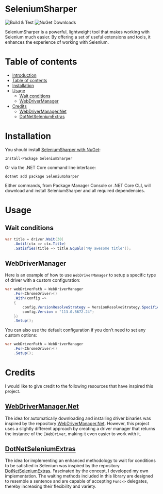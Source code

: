 # SeleniumSharper
![Build & Test](https://img.shields.io/github/actions/workflow/status/maik-hasler/SeleniumSharper/dotnet.yml?branch=main&label=Build%20%26%20Tests)
![NuGet Downloads](https://img.shields.io/nuget/dt/SeleniumSharper)

SeleniumSharper is a powerful, lightweight tool that makes working with Selenium much easier. By offering a set of useful extensions and tools, it enhances the experience of working with Selenium.

# Table of contents
- [Introduction](#seleniumsharper)
- [Table of contents](#table-of-contents)
- [Installation](#installation)
- [Usage](#usage)
    - [Wait conditions](#wait-conditions)
    - [WebDriverManager](#webdrivermanager)
- [Credits](#credits)
    - [WebDriverManager.Net](#webdrivermanagernet)
    - [DotNetSeleniumExtras](#dotnetseleniumextras)

# Installation
You should install [SeleniumSharper with NuGet](https://www.nuget.org/packages/SeleniumSharper):
```
Install-Package SeleniumSharper
```
Or via the .NET Core command line interface:
```
dotnet add package SeleniumSharper
```
Either commands, from Package Manager Console or .NET Core CLI, will download and install SeleniumSharper and all required dependencies.

# Usage
## Wait conditions
```csharp
var title = driver.Wait(30)
    .Until(ctx => ctx.Title)
    .Satisfies(title => title.Equals("My awesome title"));
```
## WebDriverManager
Here is an example of how to use `WebDriverManager` to setup a specific type of driver with a custom configuration:
```csharp
var webDriverPath = WebDriverManager
    .For<ChromeDriver>()
    .With(config =>
    {
        config.VersionResolveStrategy = VersionResolveStrategy.SpecificVersion;
        config.Version = "113.0.5672.24";
    })
    .Setup();
```
You can also use the default configuration if you don't need to set any custom options:
```csharp
var webDriverPath = WebDriverManager
    .For<ChromeDriver>()
    .Setup();
```
# Credits
I would like to give credit to the following resources that have inspired this project.
## [WebDriverManager.Net](https://github.com/rosolko/WebDriverManager.Net)
The idea for automatically downloading and installing driver binaries was inspired by the repository [WebDriverManager.Net](https://github.com/rosolko/WebDriverManager.Net). However, this project uses a slightly different approach by creating a driver manager that returns the instance of the `IWebDriver`, making it even easier to work with it.
## [DotNetSeleniumExtras](https://github.com/DotNetSeleniumTools/DotNetSeleniumExtras)
The idea for implementing an enhanced methodology to wait for conditions to be satisfied in Selenium was inspired by the repository [DotNetSeleniumExtras](https://github.com/DotNetSeleniumTools/DotNetSeleniumExtras). Fascinated by the concept, I developed my own implementation. The waiting methods included in this library are designed to resemble a sentence and are capable of accepting `Func<>` delegates, thereby increasing their flexibility and variety.
